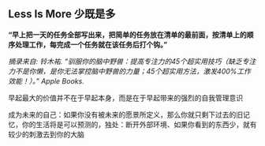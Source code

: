 ## Less Is More 少既是多

 **“早上把一天的任务全部写出来，把简单的任务放在清单的最前面，按清单上的顺序处理工作，每完成一个任务就在该任务后打个钩。”**

*摘录来自: 铃木祐. “驯服你的脑中野兽：提高专注力的45个超实用技巧（缺乏专注力不是你懒，是你无法掌控脑中野兽的力量；45个超实用方法，激发400%工作效能！）。” Apple Books.*




早起最大的价值并不在于早起本身，而是在于早起带来的强烈的自我管理意识





成为未来的自己：如果你没有被未来的愿景所定义，那么你就只剩下过去的旧记忆，你的生活将是可以预测的，独处：断开外部环境、如果你看到的东西少，就有较少的刺激去到你的大脑